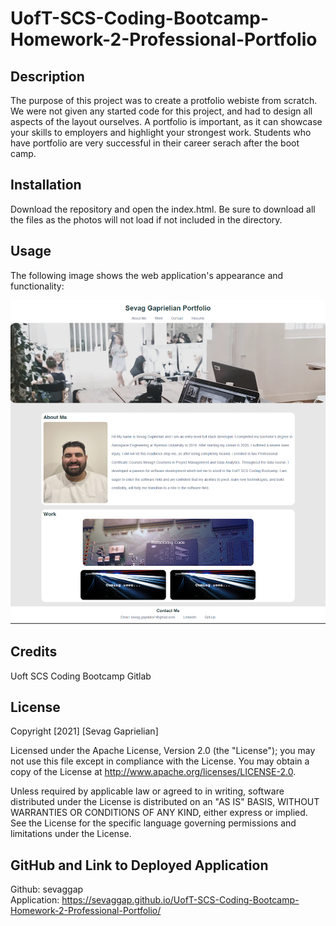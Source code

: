 # UofT-SCS-Coding-Bootcamp-Homework-2-Professional-Portfolio

## Description

The purpose of this project was to create a protfolio webiste from scratch. We were not given any started code for this project, and had to design all aspects of the layout ourselves. A portfolio is important, as it can showcase your skills to employers and highlight your strongest work. Students who have portfolio are very successful in their career serach after the boot camp. 

## Installation
 Download the repository and open the index.html. Be sure to download all the files as the photos will not load if not included in the directory.

## Usage
The following image shows the web application's appearance and functionality:

![The Horiseon webpage includes a navigation bar, a header image, and cards with text and images at the bottom of the page.](./assets/images/Website-Screenshot.png)

## Credits
Uoft SCS Coding Bootcamp Gitlab

## License
Copyright [2021] [Sevag Gaprielian]

Licensed under the Apache License, Version 2.0 (the "License"); you may not use this file except in compliance with the License.
You may obtain a copy of the License at http://www.apache.org/licenses/LICENSE-2.0.

Unless required by applicable law or agreed to in writing, software
distributed under the License is distributed on an "AS IS" BASIS,
WITHOUT WARRANTIES OR CONDITIONS OF ANY KIND, either express or implied.
See the License for the specific language governing permissions and
limitations under the License.

## GitHub and Link to Deployed Application
Github: sevaggap
<br>
Application: https://sevaggap.github.io/UofT-SCS-Coding-Bootcamp-Homework-2-Professional-Portfolio/
